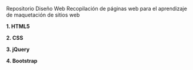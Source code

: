 ﻿Repositorio Diseño Web
Recopilación de páginas web para el aprendizaje de maquetación de sitios web

**1. HTML5**

**2. CSS**

**3. jQuery**

**4. Bootstrap**

